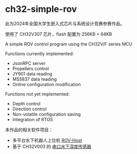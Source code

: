 # ch32-simple-rov

此为2024年全国大学生嵌入式芯片与系统设计竞赛参赛作品。

使用了 CH32V307 芯片，flash 配置为 256KB + 64KB

A simple ROV control program using the CH32V/F series MCU

Functions currently implemented:

  - JsonRPC server
  - Propellers control
  - JY901 data reading
  - MS5837 data reading
  - Online configuration modification

Functions not yet implemented:

  - Depth control
  - Direction control
  - Non-volatile configuration saving
  - Integration of RTOS

本作品的相关软件项目：

- 多平台水下机器人上位机 [ROV-Host](https://github.com/bohonghuang/rov-host)
- 基于 CH32V003 的 [串口水下深度传感器](https://github.com/sfxfs/ch32-depth-sensor)
